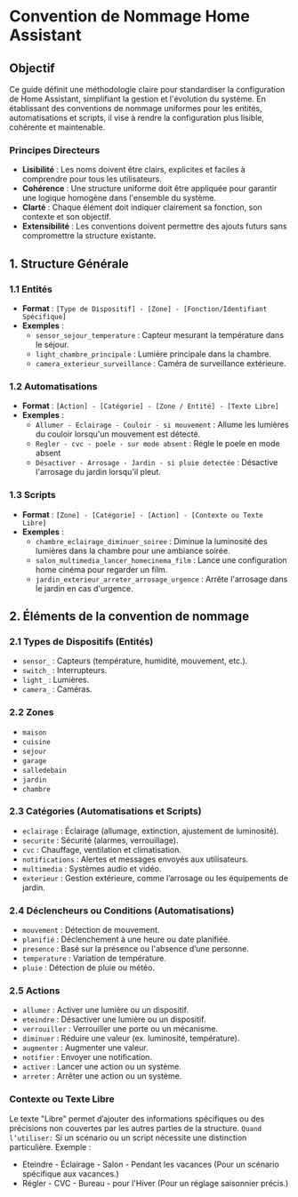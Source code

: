 # Convention de Nommage Home Assistant

## Objectif

Ce guide définit une méthodologie claire pour standardiser la configuration de Home Assistant, simplifiant la gestion et l'évolution du système. En établissant des conventions de nommage uniformes pour les entités, automatisations et scripts, il vise à rendre la configuration plus lisible, cohérente et maintenable.

### Principes Directeurs
- **Lisibilité** : Les noms doivent être clairs, explicites et faciles à comprendre pour tous les utilisateurs.
- **Cohérence** : Une structure uniforme doit être appliquée pour garantir une logique homogène dans l'ensemble du système.
- **Clarté** : Chaque élément doit indiquer clairement sa fonction, son contexte et son objectif.
- **Extensibilité** : Les conventions doivent permettre des ajouts futurs sans compromettre la structure existante.

## 1. Structure Générale

### 1.1 Entités
- **Format** : `[Type de Dispositif] - [Zone] - [Fonction/Identifiant Spécifique]`
- **Exemples** :
  - `sensor_sejour_temperature` : Capteur mesurant la température dans le séjour.
  - `light_chambre_principale` : Lumière principale dans la chambre.
  - `camera_exterieur_surveillance` : Caméra de surveillance extérieure.

### 1.2 Automatisations
- **Format** : `[Action] - [Catégorie] - [Zone / Entité] - [Texte Libre]`
- **Exemples** :
  - `Allumer - Eclairage - Couloir - si mouvement` : Allume les lumières du couloir lorsqu'un mouvement est détecté.
  - `Regler - cvc - poele - sur mode absent` : Régle le poele en mode absent
  - `Désactiver - Arrosage - Jardin - si pluie detectée` : Désactive l'arrosage du jardin lorsqu'il pleut.

### 1.3 Scripts
- **Format** : `[Zone] - [Catégorie] - [Action] - [Contexte ou Texte Libre]`
- **Exemples** :
  - `chambre_eclairage_diminuer_soiree` : Diminue la luminosité des lumières dans la chambre pour une ambiance soirée.
  - `salon_multimedia_lancer_homecinema_film` : Lance une configuration home cinéma pour regarder un film.
  - `jardin_exterieur_arreter_arrosage_urgence` : Arrête l'arrosage dans le jardin en cas d'urgence.

## 2. Éléments de la convention de nommage

### 2.1 Types de Dispositifs (Entités)
- `sensor_` : Capteurs (température, humidité, mouvement, etc.).
- `switch_` : Interrupteurs.
- `light_` : Lumières.
- `camera_` : Caméras.

### 2.2 Zones
- `maison`
- `cuisine`
- `sejour`
- `garage`
- `salledebain`
- `jardin`
- `chambre`

### 2.3 Catégories (Automatisations et Scripts)
- `eclairage` : Éclairage (allumage, extinction, ajustement de luminosité).
- `securite` : Sécurité (alarmes, verrouillage).
- `cvc` : Chauffage, ventilation et climatisation.
- `notifications` : Alertes et messages envoyés aux utilisateurs.
- `multimedia` : Systèmes audio et vidéo.
- `exterieur` : Gestion extérieure, comme l’arrosage ou les équipements de jardin.

### 2.4 Déclencheurs ou Conditions (Automatisations)
- `mouvement` : Détection de mouvement.
- `planifié` : Déclenchement à une heure ou date planifiée.
- `presence` : Basé sur la présence ou l'absence d’une personne.
- `temperature` : Variation de température.
- `pluie` : Détection de pluie ou météo.

### 2.5 Actions
- `allumer` : Activer une lumière ou un dispositif.
- `eteindre` : Désactiver une lumière ou un dispositif.
- `verrouiller` : Verrouiller une porte ou un mécanisme.
- `diminuer` : Réduire une valeur (ex. luminosité, température).
- `augmenter` : Augmenter une valeur.
- `notifier` : Envoyer une notification.
- `activer` : Lancer une action ou un système.
- `arreter` : Arrêter une action ou un système.

### Contexte ou Texte Libre
Le texte "Libre" permet d’ajouter des informations spécifiques ou des précisions non couvertes par les autres parties de la structure.
`Quand l’utiliser:` Si un scénario ou un script nécessite une distinction particulière.
Exemple :
- Eteindre - Éclairage - Salon - Pendant les vacances (Pour un scénario spécifique aux vacances.)
- Régler - CVC - Bureau - pour l'Hiver (Pour un réglage saisonnier précis.)


